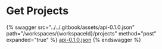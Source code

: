 # Get Projects

{% swagger src="../../.gitbook/assets/api-0.1.0.json" path="/workspaces/{workspaceId}/projects" method="post" expanded="true" %}
[api-0.1.0.json](<../../.gitbook/assets/api-0.1.0.json>)
{% endswagger %}

